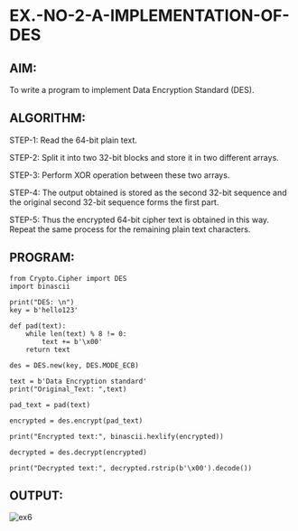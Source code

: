 # EX.-NO-2-A-IMPLEMENTATION-OF-DES

## AIM:
  To write a program to implement Data Encryption Standard (DES).

## ALGORITHM:

  STEP-1: Read the 64-bit plain text.
  
  STEP-2: Split it into two 32-bit blocks and store it in two different arrays.
  
  STEP-3: Perform XOR operation between these two arrays.
  
  STEP-4: The output obtained is stored as the second 32-bit sequence and the original second 32-bit sequence forms the first part.
  
  STEP-5: Thus the encrypted 64-bit cipher text is obtained in this way. Repeat the same process for the remaining plain text characters.
  
## PROGRAM:
```
from Crypto.Cipher import DES
import binascii

print("DES: \n")
key = b'hello123'

def pad(text):
    while len(text) % 8 != 0:
        text += b'\x00'
    return text

des = DES.new(key, DES.MODE_ECB)

text = b'Data Encryption standard'
print("Original_Text: ",text)

pad_text = pad(text)

encrypted = des.encrypt(pad_text)

print("Encrypted text:", binascii.hexlify(encrypted))

decrypted = des.decrypt(encrypted)

print("Decrypted text:", decrypted.rstrip(b'\x00').decode())
```

## OUTPUT:
![ex6](https://github.com/user-attachments/assets/63b495a3-1a05-4ea5-9f4f-ae6b0989b32b)




